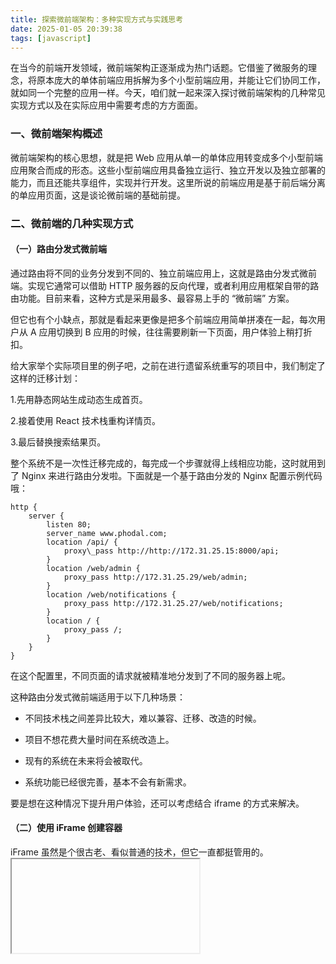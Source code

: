 ```yaml
---
title: 探索微前端架构：多种实现方式与实践思考
date: 2025-01-05 20:39:38
tags: [javascript]
---
```



 
在当今的前端开发领域，微前端架构正逐渐成为热门话题。它借鉴了微服务的理念，将原本庞大的单体前端应用拆解为多个小型前端应用，并能让它们协同工作，就如同一个完整的应用一样。今天，咱们就一起来深入探讨微前端架构的几种常见实现方式以及在实际应用中需要考虑的方方面面。
 
### 一、微前端架构概述
 
微前端架构的核心思想，就是把 Web 应用从单一的单体应用转变成多个小型前端应用聚合而成的形态。这些小型前端应用具备独立运行、独立开发以及独立部署的能力，而且还能共享组件，实现并行开发。这里所说的前端应用是基于前后端分离的单应用页面，这是谈论微前端的基础前提。

<!--more-->
 
### 二、微前端的几种实现方式
 
#### （一）路由分发式微前端
 
通过路由将不同的业务分发到不同的、独立前端应用上，这就是路由分发式微前端。实现它通常可以借助 HTTP 服务器的反向代理，或者利用应用框架自带的路由功能。目前来看，这种方式是采用最多、最容易上手的 “微前端” 方案。
 
但它也有个小缺点，那就是看起来更像是把多个前端应用简单拼凑在一起，每次用户从 A 应用切换到 B 应用的时候，往往需要刷新一下页面，用户体验上稍打折扣。
 
给大家举个实际项目里的例子吧，之前在进行遗留系统重写的项目中，我们制定了这样的迁移计划：
 
1.先用静态网站生成动态生成首页。
 
2.接着使用 React 技术栈重构详情页。
 
3.最后替换搜索结果页。
 
整个系统不是一次性迁移完成的，每完成一个步骤就得上线相应功能，这时就用到了 Nginx 来进行路由分发啦。下面就是一个基于路由分发的 Nginx 配置示例代码哦：

```
http {
    server {
        listen 80;
        server_name www.phodal.com;        
        location /api/ {
            proxy\_pass http://http://172.31.25.15:8000/api;
        }        
        location /web/admin {     
            proxy_pass http://172.31.25.29/web/admin;
        }        
        location /web/notifications {
            proxy_pass http://172.31.25.27/web/notifications;        
        }       
        location / {            
            proxy_pass /;        
        }    
    }
}
```
 
在这个配置里，不同页面的请求就被精准地分发到了不同的服务器上呢。
 
这种路由分发式微前端适用于以下几种场景：
 
- 不同技术栈之间差异比较大，难以兼容、迁移、改造的时候。
 
- 项目不想花费大量时间在系统改造上。
 
- 现有的系统在未来将会被取代。
 
- 系统功能已经很完善，基本不会有新需求。
 
要是想在这种情况下提升用户体验，还可以考虑结合 iframe 的方式来解决。
 
#### （二）使用 iFrame 创建容器
 
iFrame 虽然是个很古老、看似普通的技术，但它一直都挺管用的。<iframe>元素可以将另一个 HTML 页面嵌入到当前页面中，相当于创建了一个全新的独立宿主环境，能让前端应用之间相互独立运行。
 
不过采用 iframe 也是有前提条件的，要是网站不需要 SEO 支持，并且拥有相应的应用管理机制，那它就是个不错的选择。比如说在做应用平台，需要集成第三方系统或者多个不同部门团队下的系统时，就很适用。
 
但使用 iframe 也不是光把它嵌入就完事，还得设计管理应用机制、应用通讯机制以及加载机制。比如说通讯机制，直接在每个应用里创建 postMessage 事件并监听不太友好，因为对应用的侵入性太强，更好的做法是通过 iframeEl.contentWindow 去获取 iFrame 元素的 Window 对象。定义一套通讯规范，如事件名采用什么格式、什么时候开始监听事件等等。
 
#### （三）自制框架兼容应用
 
现有的前端框架不管是基于 Web Components 的 Angular，还是基于 VirtualDOM 的 React 等，都离不开基本的 HTML 元素 DOM。那就是在页面合适的地方引入或者创建 DOM，然后在用户操作时，加载对应的应用（触发应用的启动），并且能卸载应用。
 
  
 
在前端开发领域，DOM 操作的复杂性不容小觑。创建 DOM 或许相对易于处理，然而移除 DOM 及其相关应用的监听事件却颇具挑战性，特别是在涉及多种技术栈的情况下，往往需要精心设计一套专用逻辑。例如 Single-SPA，尽管它能够处理包括 React、Angular、Vue 等多数框架的启动与卸载流程，但就生产环境而言，其仍存在局限性。此前，在依托 Single-SPA 并针对 Vue 框架开展微前端架构应用搭建的实践进程中，历经全面综合的考量与权衡，我最终选定了一款在网上开源且名为 Mooa 的框架。借其之力，得以更精准地契合项目的特定需求，为项目的顺利推进提供了有力支撑与保障。以更好地满足项目需求。
 
这种方式上手难度相对高些，不过后期订制和可维护性比较方便。当然它也有风险，比如可能会遇到第三方库不兼容的问题，而且对于流量大的 toC 应用来说，首次加载时会多出大量请求。
 
#### （四）组合式集成：将应用微件化
 
组合式集成就是通过软件工程的方式，在构建前、构建时、构建后等步骤中对应用进一步拆分，然后再重新组合。它其实满足了微前端的独立运行、独立开发、独立部署这三个要素，再配合前端框架的组件 Lazyload 功能（也就是需要的时候才加载对应的业务组件或应用），看上去就妥妥的是个微前端应用。
 
常见的组合式集成方式有这么几种：
 
1.独立构建组件和应用，生成 chunk 文件，构建后再归类生成的 chunk 文件。不过这种方式成本相对高些，有点类似微服务的做法。
 
2.开发时独立开发组件或应用，集成时合并组件和应用，最后生成单体的应用。
 
3.在运行时，加载应用的 Runtime，随后加载对应的应用代码和模板。
 
但是这种方式也有一些限制：
 
- 必须使用同一个框架，不过对于多数团队来说，这倒不算啥大问题。
 
- 规范要求特别严格！比如要统一依赖，统一依赖的版本，引入新依赖时得一个个加进去；还要规范应用的组件及路由，避免不同应用之间因为组件名称啥的发生冲突；构建过程也可能会复杂些，有的方案里要修改构建系统，有的则需要复杂的架构脚本；另外共享通用代码也是个得经常面对的问题，还得制定代码规范。
 
#### （五）纯 Web Components 技术构建
 
Web Components 是一套很特别的技术，它允许创建可重用的定制元素，功能封装在代码之外，还能在 Web 应用里使用它们。它主要由 Custom elements（能创建自定义元素）、Shadow DOM（影子 DOM，可附加到主文档 DOM 中并控制关联功能，且不能直接被主文档 DOM 控制）、HTML templates（用于编写不在页面中显示的标记模板）以及 HTML Imports（用于引入自定义组件）这四项技术组件构成。
 
使用的时候，每个组件可以通过 <link> 标签引入，像这样：

```
<link rel="import" href="components/di-li.html">
<link rel="import" href="components/d-header.html">
```
 
然后在各自的 HTML 文件里创建相应的组件元素，编写组件逻辑。不过，用纯 Web Components 构建前端应用也有难度：
 
- 得重写现有的前端应用，把整个系统功能用 Web Components 来实现。
 
- 上下游生态系统不完善，缺乏一些第三方控件支持，不像 jQuery 那样有很多现成好用的控件。
 
- 系统架构复杂，应用拆分成一个个组件后，组件间的通讯就成了一个麻烦事。
 
- 而且不是所有浏览器都能完全支持 Web Components ，这也是个缺陷。
 
#### （六）结合 Web Components 构建
 
Web Components 虽然目前离我们有点距离，但结合它来构建前端应用可是一种面向未来演进的架构，现在已经有框架在探索这种可能性。
 
目前有两种结合的方式：
 
1.使用 Web Components 构建独立于框架的组件，随后在对应的框架中引入这些组件。这是一种组件式的做法。
 
1.在 Web Components 中引入现有的框架，有点类似于 iframe 的形式，感觉就像是把 “遗留系统” 往未来架构上迁移。
 
比如说 Angular 支持的 createCustomElement 就能实现一个 Web Components 形式的组件

```
platformBrowser()   
.bootstrapModuleFactory(MyPopupModuleNgFactory)   
    .then(({injector}) => {
        const MyPopupElement = createCustomElement(MyPopup, {injector});
        customElements.define(‘my-popup’, MyPopupElement);
    });
```
 
还有像 Stencil 这种形式，可以将组件直接构建成 Web Components 形式的组件，然后在 React 或者 Angular 等框架里直接引用，下面是在 React 中引用 Stencil 生成的 Web Components 的示例代码：

```
import React from 'react';
import ReactDOM from 'react-dom';
import './index.css';
import App from './App';
import registerServiceWorker from './registerServiceWorker';
import 'test-components/testcomponents';

ReactDOM.render(<App />, document.getElementById('root'));

registerServiceWorker();
```
 
不过要注意，像 Stencil 目前也只是支持部分较新的浏览器，比如 Chrome、Safari、Firefox、Edge 和 IE11 等。
 
### 三、复合型方案
 
在微前端的技术领域中，各类实现方式均呈现出其独特的优势与不足。事实上，我们完全具备这样的灵活性：挑选若干适宜的方式加以组合运用，进而形成复合型方案。依据不同项目的特定需求以及多样化的应用场景，巧妙且灵活地对这些方式进行搭配整合。如此一来，便极有可能构建出与实际状况契合度更高、功能更为强劲的微前端架构应用。
 
综上所述，微前端架构无疑为前端应用的开发与维护工作开辟了更为广阔的可能性空间，并提供了新颖的思路与方法。然而，无论采用何种方式，均要求我们基于具体的实际情况，深入细致地权衡其中的利弊得失，以审慎严谨的态度作出抉择。